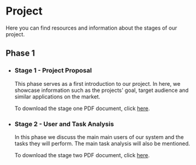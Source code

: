 # Project

Here you can find resources and information about the stages of our project.

## Phase 1

  * ### Stage 1 - Project Proposal

      This phase serves as a first introduction to our project. In here, we showcase information such as the projects' goal, target audience and similar applications on the market.

      To download the stage one PDF document, click [here](assets/Stage1.pdf).

  * ### Stage 2 - User and Task Analysis

      In this phase we discuss the main main users of our system and the tasks they will perform. The main task analysis will also be mentioned.

      To download the stage two PDF document, click [here](assets/Stage2.pdf).
